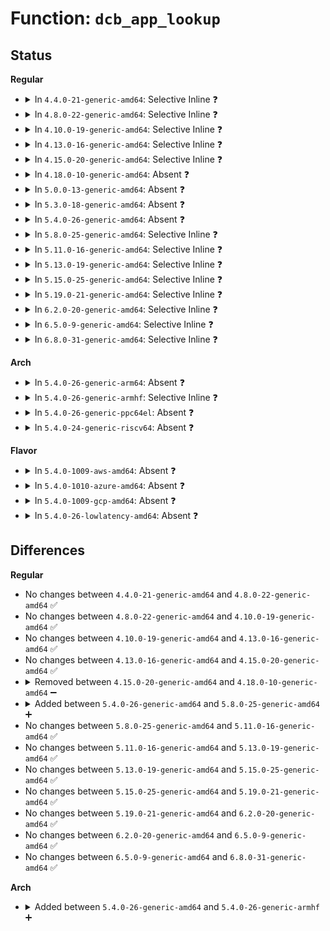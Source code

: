 # Function: <code>dcb_app_lookup</code>

## Status
<b>Regular</b>
<ul>
<li>
<details>
<summary>In <code>4.4.0-21-generic-amd64</code>: Selective Inline ❓</summary>

```c
struct dcb_app_type * dcb_app_lookup(const struct dcb_app * app, int ifindex, int prio)
```

```json
{
  "name": "dcb_app_lookup",
  "collision_type": "Unique Static",
  "inline_type": "Selective",
  "funcs": [
    {
      "addr": 18446744071587310128,
      "name": "dcb_app_lookup",
      "external": false,
      "loc": "net/dcb/dcbnl.c:1757",
      "file": "net/dcb/dcbnl.c",
      "inline": "not declared, inlined",
      "caller_inline": [
        "net/dcb/dcbnl.c:dcb_getapp",
        "net/dcb/dcbnl.c:dcb_ieee_getapp_mask",
        "net/dcb/dcbnl.c:dcb_setapp"
      ],
      "caller_func": [
        "net/dcb/dcbnl.c:dcb_ieee_setapp",
        "net/dcb/dcbnl.c:dcb_ieee_delapp"
      ]
    }
  ],
  "symbols": [
    {
      "addr": 18446744071587310128,
      "name": "dcb_app_lookup",
      "section": ".text",
      "bind": "STB_LOCAL",
      "size": 90
    }
  ]
}
```
</details>
</li>
<li>
<details>
<summary>In <code>4.8.0-22-generic-amd64</code>: Selective Inline ❓</summary>

```c
struct dcb_app_type * dcb_app_lookup(const struct dcb_app * app, int ifindex, int prio)
```

```json
{
  "name": "dcb_app_lookup",
  "collision_type": "Unique Static",
  "inline_type": "Selective",
  "funcs": [
    {
      "addr": 18446744071587781134,
      "name": "dcb_app_lookup",
      "external": false,
      "loc": "net/dcb/dcbnl.c:1757",
      "file": "net/dcb/dcbnl.c",
      "inline": "not declared, inlined",
      "caller_inline": [
        "net/dcb/dcbnl.c:dcb_ieee_getapp_mask",
        "net/dcb/dcbnl.c:dcb_setapp",
        "net/dcb/dcbnl.c:dcb_getapp"
      ],
      "caller_func": [
        "net/dcb/dcbnl.c:dcb_ieee_delapp",
        "net/dcb/dcbnl.c:dcb_ieee_setapp"
      ]
    }
  ],
  "symbols": [
    {
      "addr": 18446744071587780864,
      "name": "dcb_app_lookup",
      "section": ".text",
      "bind": "STB_LOCAL",
      "size": 90
    }
  ]
}
```
</details>
</li>
<li>
<details>
<summary>In <code>4.10.0-19-generic-amd64</code>: Selective Inline ❓</summary>

```c
struct dcb_app_type * dcb_app_lookup(const struct dcb_app * app, int ifindex, int prio)
```

```json
{
  "name": "dcb_app_lookup",
  "collision_type": "Unique Static",
  "inline_type": "Selective",
  "funcs": [
    {
      "addr": 18446744071587996286,
      "name": "dcb_app_lookup",
      "external": false,
      "loc": "net/dcb/dcbnl.c:1758",
      "file": "net/dcb/dcbnl.c",
      "inline": "not declared, inlined",
      "caller_inline": [
        "net/dcb/dcbnl.c:dcb_ieee_getapp_mask",
        "net/dcb/dcbnl.c:dcb_setapp",
        "net/dcb/dcbnl.c:dcb_getapp"
      ],
      "caller_func": [
        "net/dcb/dcbnl.c:dcb_ieee_delapp",
        "net/dcb/dcbnl.c:dcb_ieee_setapp"
      ]
    }
  ],
  "symbols": [
    {
      "addr": 18446744071587996016,
      "name": "dcb_app_lookup",
      "section": ".text",
      "bind": "STB_LOCAL",
      "size": 90
    }
  ]
}
```
</details>
</li>
<li>
<details>
<summary>In <code>4.13.0-16-generic-amd64</code>: Selective Inline ❓</summary>

```c
struct dcb_app_type * dcb_app_lookup(const struct dcb_app * app, int ifindex, int prio)
```

```json
{
  "name": "dcb_app_lookup",
  "collision_type": "Unique Static",
  "inline_type": "Selective",
  "funcs": [
    {
      "addr": 18446744071588154526,
      "name": "dcb_app_lookup",
      "external": false,
      "loc": "net/dcb/dcbnl.c:1759",
      "file": "net/dcb/dcbnl.c",
      "inline": "not declared, inlined",
      "caller_inline": [
        "net/dcb/dcbnl.c:dcb_ieee_getapp_mask",
        "net/dcb/dcbnl.c:dcb_setapp",
        "net/dcb/dcbnl.c:dcb_getapp"
      ],
      "caller_func": [
        "net/dcb/dcbnl.c:dcb_ieee_delapp",
        "net/dcb/dcbnl.c:dcb_ieee_setapp"
      ]
    }
  ],
  "symbols": [
    {
      "addr": 18446744071588154256,
      "name": "dcb_app_lookup",
      "section": ".text",
      "bind": "STB_LOCAL",
      "size": 90
    }
  ]
}
```
</details>
</li>
<li>
<details>
<summary>In <code>4.15.0-20-generic-amd64</code>: Selective Inline ❓</summary>

```c
struct dcb_app_type * dcb_app_lookup(const struct dcb_app * app, int ifindex, int prio)
```

```json
{
  "name": "dcb_app_lookup",
  "collision_type": "Unique Static",
  "inline_type": "Selective",
  "funcs": [
    {
      "addr": 18446744071588702654,
      "name": "dcb_app_lookup",
      "external": false,
      "loc": "net/dcb/dcbnl.c:1759",
      "file": "net/dcb/dcbnl.c",
      "inline": "not declared, inlined",
      "caller_inline": [
        "net/dcb/dcbnl.c:dcb_ieee_getapp_mask",
        "net/dcb/dcbnl.c:dcb_setapp",
        "net/dcb/dcbnl.c:dcb_getapp"
      ],
      "caller_func": [
        "net/dcb/dcbnl.c:dcb_ieee_delapp",
        "net/dcb/dcbnl.c:dcb_ieee_setapp"
      ]
    }
  ],
  "symbols": [
    {
      "addr": 18446744071588702384,
      "name": "dcb_app_lookup",
      "section": ".text",
      "bind": "STB_LOCAL",
      "size": 90
    }
  ]
}
```
</details>
</li>
<li>
<details>
<summary>In <code>4.18.0-10-generic-amd64</code>: Absent ❓</summary>

```json
{
  "name": "dcb_app_lookup",
  "collision_type": "Unique Static",
  "inline_type": "Selective",
  "funcs": [
    {
      "addr": 18446744071589069389,
      "name": "dcb_app_lookup",
      "external": false,
      "loc": "net/dcb/dcbnl.c:1780",
      "file": "net/dcb/dcbnl.c",
      "inline": "not declared, inlined",
      "caller_inline": [
        "net/dcb/dcbnl.c:dcb_ieee_getapp_mask",
        "net/dcb/dcbnl.c:dcb_setapp",
        "net/dcb/dcbnl.c:dcb_getapp"
      ],
      "caller_func": [
        "net/dcb/dcbnl.c:dcb_ieee_delapp",
        "net/dcb/dcbnl.c:dcb_ieee_setapp"
      ]
    }
  ],
  "symbols": [
    {
      "addr": 18446744071589072640,
      "name": "dcb_app_lookup.isra.11",
      "section": ".text",
      "bind": "STB_LOCAL",
      "size": 85
    }
  ]
}
```
</details>
</li>
<li>
<details>
<summary>In <code>5.0.0-13-generic-amd64</code>: Absent ❓</summary>

```json
{
  "name": "dcb_app_lookup",
  "collision_type": "Unique Static",
  "inline_type": "Selective",
  "funcs": [
    {
      "addr": 18446744071589295117,
      "name": "dcb_app_lookup",
      "external": false,
      "loc": "net/dcb/dcbnl.c:1780",
      "file": "net/dcb/dcbnl.c",
      "inline": "not declared, inlined",
      "caller_inline": [
        "net/dcb/dcbnl.c:dcb_ieee_getapp_mask",
        "net/dcb/dcbnl.c:dcb_setapp",
        "net/dcb/dcbnl.c:dcb_getapp"
      ],
      "caller_func": [
        "net/dcb/dcbnl.c:dcb_ieee_delapp",
        "net/dcb/dcbnl.c:dcb_ieee_setapp"
      ]
    }
  ],
  "symbols": [
    {
      "addr": 18446744071589299296,
      "name": "dcb_app_lookup.isra.10",
      "section": ".text",
      "bind": "STB_LOCAL",
      "size": 85
    }
  ]
}
```
</details>
</li>
<li>
<details>
<summary>In <code>5.3.0-18-generic-amd64</code>: Absent ❓</summary>

```json
{
  "name": "dcb_app_lookup",
  "collision_type": "Unique Static",
  "inline_type": "Selective",
  "funcs": [
    {
      "addr": 18446744071589751101,
      "name": "dcb_app_lookup",
      "external": false,
      "loc": "net/dcb/dcbnl.c:1789",
      "file": "net/dcb/dcbnl.c",
      "inline": "not declared, inlined",
      "caller_inline": [
        "net/dcb/dcbnl.c:dcb_ieee_getapp_mask",
        "net/dcb/dcbnl.c:dcb_setapp",
        "net/dcb/dcbnl.c:dcb_getapp"
      ],
      "caller_func": [
        "net/dcb/dcbnl.c:dcb_ieee_delapp",
        "net/dcb/dcbnl.c:dcb_ieee_setapp"
      ]
    }
  ],
  "symbols": [
    {
      "addr": 18446744071589755296,
      "name": "dcb_app_lookup.isra.0",
      "section": ".text",
      "bind": "STB_LOCAL",
      "size": 90
    }
  ]
}
```
</details>
</li>
<li>
<details>
<summary>In <code>5.4.0-26-generic-amd64</code>: Absent ❓</summary>

```json
{
  "name": "dcb_app_lookup",
  "collision_type": "Unique Static",
  "inline_type": "Selective",
  "funcs": [
    {
      "addr": 18446744071589975133,
      "name": "dcb_app_lookup",
      "external": false,
      "loc": "net/dcb/dcbnl.c:1789",
      "file": "net/dcb/dcbnl.c",
      "inline": "not declared, inlined",
      "caller_inline": [
        "net/dcb/dcbnl.c:dcb_ieee_getapp_mask",
        "net/dcb/dcbnl.c:dcb_setapp",
        "net/dcb/dcbnl.c:dcb_getapp"
      ],
      "caller_func": [
        "net/dcb/dcbnl.c:dcb_ieee_delapp",
        "net/dcb/dcbnl.c:dcb_ieee_setapp"
      ]
    }
  ],
  "symbols": [
    {
      "addr": 18446744071589978880,
      "name": "dcb_app_lookup.isra.0",
      "section": ".text",
      "bind": "STB_LOCAL",
      "size": 90
    }
  ]
}
```
</details>
</li>
<li>
<details>
<summary>In <code>5.8.0-25-generic-amd64</code>: Selective Inline ❓</summary>

```c
struct dcb_app_type * dcb_app_lookup(const struct dcb_app * app, int ifindex, int prio)
```

```json
{
  "name": "dcb_app_lookup",
  "collision_type": "Unique Static",
  "inline_type": "Selective",
  "funcs": [
    {
      "addr": 18446744071591009661,
      "name": "dcb_app_lookup",
      "external": false,
      "loc": "net/dcb/dcbnl.c:1797",
      "file": "net/dcb/dcbnl.c",
      "inline": "not declared, inlined",
      "caller_inline": [
        "net/dcb/dcbnl.c:dcb_ieee_getapp_mask",
        "net/dcb/dcbnl.c:dcb_setapp",
        "net/dcb/dcbnl.c:dcb_getapp"
      ],
      "caller_func": [
        "net/dcb/dcbnl.c:dcb_ieee_delapp",
        "net/dcb/dcbnl.c:dcb_ieee_setapp"
      ]
    }
  ],
  "symbols": [
    {
      "addr": 18446744071591005536,
      "name": "dcb_app_lookup",
      "section": ".text",
      "bind": "STB_LOCAL",
      "size": 94
    }
  ]
}
```
</details>
</li>
<li>
<details>
<summary>In <code>5.11.0-16-generic-amd64</code>: Selective Inline ❓</summary>

```c
struct dcb_app_type * dcb_app_lookup(const struct dcb_app * app, int ifindex, int prio)
```

```json
{
  "name": "dcb_app_lookup",
  "collision_type": "Unique Static",
  "inline_type": "Selective",
  "funcs": [
    {
      "addr": 18446744071591074429,
      "name": "dcb_app_lookup",
      "external": false,
      "loc": "net/dcb/dcbnl.c:1799",
      "file": "net/dcb/dcbnl.c",
      "inline": "not declared, inlined",
      "caller_inline": [
        "net/dcb/dcbnl.c:dcb_ieee_getapp_mask",
        "net/dcb/dcbnl.c:dcb_setapp",
        "net/dcb/dcbnl.c:dcb_getapp"
      ],
      "caller_func": [
        "net/dcb/dcbnl.c:dcb_ieee_delapp",
        "net/dcb/dcbnl.c:dcb_ieee_setapp"
      ]
    }
  ],
  "symbols": [
    {
      "addr": 18446744071591070256,
      "name": "dcb_app_lookup",
      "section": ".text",
      "bind": "STB_LOCAL",
      "size": 94
    }
  ]
}
```
</details>
</li>
<li>
<details>
<summary>In <code>5.13.0-19-generic-amd64</code>: Selective Inline ❓</summary>

```c
struct dcb_app_type * dcb_app_lookup(const struct dcb_app * app, int ifindex, int prio)
```

```json
{
  "name": "dcb_app_lookup",
  "collision_type": "Unique Static",
  "inline_type": "Selective",
  "funcs": [
    {
      "addr": 18446744071591005197,
      "name": "dcb_app_lookup",
      "external": false,
      "loc": "net/dcb/dcbnl.c:1799",
      "file": "net/dcb/dcbnl.c",
      "inline": "not declared, inlined",
      "caller_inline": [
        "net/dcb/dcbnl.c:dcb_ieee_getapp_mask",
        "net/dcb/dcbnl.c:dcb_setapp",
        "net/dcb/dcbnl.c:dcb_getapp"
      ],
      "caller_func": [
        "net/dcb/dcbnl.c:dcb_ieee_delapp",
        "net/dcb/dcbnl.c:dcb_ieee_setapp"
      ]
    }
  ],
  "symbols": [
    {
      "addr": 18446744071591001024,
      "name": "dcb_app_lookup",
      "section": ".text",
      "bind": "STB_LOCAL",
      "size": 91
    }
  ]
}
```
</details>
</li>
<li>
<details>
<summary>In <code>5.15.0-25-generic-amd64</code>: Selective Inline ❓</summary>

```c
struct dcb_app_type * dcb_app_lookup(const struct dcb_app * app, int ifindex, int prio)
```

```json
{
  "name": "dcb_app_lookup",
  "collision_type": "Unique Static",
  "inline_type": "Selective",
  "funcs": [
    {
      "addr": 18446744071591844097,
      "name": "dcb_app_lookup",
      "external": false,
      "loc": "net/dcb/dcbnl.c:1799",
      "file": "net/dcb/dcbnl.c",
      "inline": "not declared, inlined",
      "caller_inline": [
        "net/dcb/dcbnl.c:dcb_ieee_getapp_mask",
        "net/dcb/dcbnl.c:dcb_setapp",
        "net/dcb/dcbnl.c:dcb_getapp"
      ],
      "caller_func": [
        "net/dcb/dcbnl.c:dcb_ieee_delapp",
        "net/dcb/dcbnl.c:dcb_ieee_setapp"
      ]
    }
  ],
  "symbols": [
    {
      "addr": 18446744071591839296,
      "name": "dcb_app_lookup",
      "section": ".text",
      "bind": "STB_LOCAL",
      "size": 91
    }
  ]
}
```
</details>
</li>
<li>
<details>
<summary>In <code>5.19.0-21-generic-amd64</code>: Selective Inline ❓</summary>

```c
struct dcb_app_type * dcb_app_lookup(const struct dcb_app * app, int ifindex, int prio)
```

```json
{
  "name": "dcb_app_lookup",
  "collision_type": "Unique Static",
  "inline_type": "Selective",
  "funcs": [
    {
      "addr": 18446744071593559649,
      "name": "dcb_app_lookup",
      "external": false,
      "loc": "net/dcb/dcbnl.c:1799",
      "file": "net/dcb/dcbnl.c",
      "inline": "not declared, inlined",
      "caller_inline": [
        "net/dcb/dcbnl.c:dcb_ieee_getapp_mask",
        "net/dcb/dcbnl.c:dcb_setapp",
        "net/dcb/dcbnl.c:dcb_getapp"
      ],
      "caller_func": [
        "net/dcb/dcbnl.c:dcb_ieee_delapp",
        "net/dcb/dcbnl.c:dcb_ieee_setapp"
      ]
    }
  ],
  "symbols": [
    {
      "addr": 18446744071593554256,
      "name": "dcb_app_lookup",
      "section": ".text",
      "bind": "STB_LOCAL",
      "size": 121
    }
  ]
}
```
</details>
</li>
<li>
<details>
<summary>In <code>6.2.0-20-generic-amd64</code>: Selective Inline ❓</summary>

```c
struct dcb_app_type * dcb_app_lookup(const struct dcb_app * app, int ifindex, int prio)
```

```json
{
  "name": "dcb_app_lookup",
  "collision_type": "Unique Static",
  "inline_type": "Selective",
  "funcs": [
    {
      "addr": 18446744071595482129,
      "name": "dcb_app_lookup",
      "external": false,
      "loc": "net/dcb/dcbnl.c:1942",
      "file": "net/dcb/dcbnl.c",
      "inline": "not declared, inlined",
      "caller_inline": [
        "net/dcb/dcbnl.c:dcb_ieee_getapp_mask",
        "net/dcb/dcbnl.c:dcb_setapp",
        "net/dcb/dcbnl.c:dcb_getapp"
      ],
      "caller_func": [
        "net/dcb/dcbnl.c:dcb_ieee_delapp",
        "net/dcb/dcbnl.c:dcb_ieee_setapp"
      ]
    }
  ],
  "symbols": [
    {
      "addr": 18446744071595476384,
      "name": "dcb_app_lookup",
      "section": ".text",
      "bind": "STB_LOCAL",
      "size": 121
    }
  ]
}
```
</details>
</li>
<li>
<details>
<summary>In <code>6.5.0-9-generic-amd64</code>: Selective Inline ❓</summary>

```c
struct dcb_app_type * dcb_app_lookup(const struct dcb_app * app, int ifindex, int prio)
```

```json
{
  "name": "dcb_app_lookup",
  "collision_type": "Unique Static",
  "inline_type": "Selective",
  "funcs": [
    {
      "addr": 18446744071595990593,
      "name": "dcb_app_lookup",
      "external": false,
      "loc": "net/dcb/dcbnl.c:1986",
      "file": "net/dcb/dcbnl.c",
      "inline": "not declared, inlined",
      "caller_inline": [
        "net/dcb/dcbnl.c:dcb_ieee_getapp_mask",
        "net/dcb/dcbnl.c:dcb_setapp",
        "net/dcb/dcbnl.c:dcb_getapp"
      ],
      "caller_func": [
        "net/dcb/dcbnl.c:dcb_ieee_delapp",
        "net/dcb/dcbnl.c:dcb_ieee_setapp"
      ]
    }
  ],
  "symbols": [
    {
      "addr": 18446744071595983712,
      "name": "dcb_app_lookup",
      "section": ".text",
      "bind": "STB_LOCAL",
      "size": 121
    }
  ]
}
```
</details>
</li>
<li>
<details>
<summary>In <code>6.8.0-31-generic-amd64</code>: Selective Inline ❓</summary>

```c
struct dcb_app_type * dcb_app_lookup(const struct dcb_app * app, int ifindex, int prio)
```

```json
{
  "name": "dcb_app_lookup",
  "collision_type": "Unique Static",
  "inline_type": "Selective",
  "funcs": [
    {
      "addr": 18446744071596853697,
      "name": "dcb_app_lookup",
      "external": false,
      "loc": "net/dcb/dcbnl.c:1986",
      "file": "net/dcb/dcbnl.c",
      "inline": "not declared, inlined",
      "caller_inline": [
        "net/dcb/dcbnl.c:dcb_ieee_getapp_mask",
        "net/dcb/dcbnl.c:dcb_setapp",
        "net/dcb/dcbnl.c:dcb_getapp"
      ],
      "caller_func": [
        "net/dcb/dcbnl.c:dcb_ieee_delapp",
        "net/dcb/dcbnl.c:dcb_ieee_setapp"
      ]
    }
  ],
  "symbols": [
    {
      "addr": 18446744071596846768,
      "name": "dcb_app_lookup",
      "section": ".text",
      "bind": "STB_LOCAL",
      "size": 121
    }
  ]
}
```
</details>
</li>
</ul>
<b>Arch</b>
<ul>
<li>
<details>
<summary>In <code>5.4.0-26-generic-arm64</code>: Absent ❓</summary>

```json
{
  "name": "dcb_app_lookup",
  "collision_type": "Unique Static",
  "inline_type": "Selective",
  "funcs": [
    {
      "addr": 18446603336503721572,
      "name": "dcb_app_lookup",
      "external": false,
      "loc": "net/dcb/dcbnl.c:1789",
      "file": "net/dcb/dcbnl.c",
      "inline": "not declared, inlined",
      "caller_inline": [
        "net/dcb/dcbnl.c:dcb_ieee_getapp_mask",
        "net/dcb/dcbnl.c:dcb_setapp",
        "net/dcb/dcbnl.c:dcb_getapp"
      ],
      "caller_func": [
        "net/dcb/dcbnl.c:dcb_ieee_delapp",
        "net/dcb/dcbnl.c:dcb_ieee_setapp"
      ]
    }
  ],
  "symbols": [
    {
      "addr": 18446603336503717488,
      "name": "dcb_app_lookup.isra.0",
      "section": ".text",
      "bind": "STB_LOCAL",
      "size": 176
    }
  ]
}
```
</details>
</li>
<li>
<details>
<summary>In <code>5.4.0-26-generic-armhf</code>: Selective Inline ❓</summary>

```c
struct dcb_app_type * dcb_app_lookup(const struct dcb_app * app, int ifindex, int prio)
```

```json
{
  "name": "dcb_app_lookup",
  "collision_type": "Unique Static",
  "inline_type": "Selective",
  "funcs": [
    {
      "addr": 3236346420,
      "name": "dcb_app_lookup",
      "external": false,
      "loc": "net/dcb/dcbnl.c:1789",
      "file": "net/dcb/dcbnl.c",
      "inline": "not declared, inlined",
      "caller_inline": [
        "net/dcb/dcbnl.c:dcb_ieee_getapp_mask",
        "net/dcb/dcbnl.c:dcb_setapp",
        "net/dcb/dcbnl.c:dcb_getapp"
      ],
      "caller_func": [
        "net/dcb/dcbnl.c:dcb_ieee_delapp",
        "net/dcb/dcbnl.c:dcb_ieee_setapp"
      ]
    }
  ],
  "symbols": [
    {
      "addr": 3236346040,
      "name": "dcb_app_lookup",
      "section": ".text",
      "bind": "STB_LOCAL",
      "size": 148
    }
  ]
}
```
</details>
</li>
<li>
<details>
<summary>In <code>5.4.0-26-generic-ppc64el</code>: Absent ❓</summary>

```json
{
  "name": "dcb_app_lookup",
  "collision_type": "Unique Static",
  "inline_type": "Selective",
  "funcs": [
    {
      "addr": 13835058055297548336,
      "name": "dcb_app_lookup",
      "external": false,
      "loc": "net/dcb/dcbnl.c:1789",
      "file": "net/dcb/dcbnl.c",
      "inline": "not declared, inlined",
      "caller_inline": [
        "net/dcb/dcbnl.c:dcb_ieee_getapp_mask",
        "net/dcb/dcbnl.c:dcb_setapp",
        "net/dcb/dcbnl.c:dcb_getapp"
      ],
      "caller_func": [
        "net/dcb/dcbnl.c:dcb_ieee_delapp",
        "net/dcb/dcbnl.c:dcb_ieee_setapp"
      ]
    }
  ],
  "symbols": [
    {
      "addr": 13835058055297555024,
      "name": "dcb_app_lookup.isra.0",
      "section": ".text",
      "bind": "STB_LOCAL",
      "size": 160
    }
  ]
}
```
</details>
</li>
<li>
<details>
<summary>In <code>5.4.0-24-generic-riscv64</code>: Absent ❓</summary>

```json
{
  "name": "dcb_app_lookup",
  "collision_type": "Unique Static",
  "inline_type": "Selective",
  "funcs": [
    {
      "addr": 18446743936279641510,
      "name": "dcb_app_lookup",
      "external": false,
      "loc": "net/dcb/dcbnl.c:1789",
      "file": "net/dcb/dcbnl.c",
      "inline": "not declared, inlined",
      "caller_inline": [
        "net/dcb/dcbnl.c:dcb_ieee_getapp_mask",
        "net/dcb/dcbnl.c:dcb_setapp",
        "net/dcb/dcbnl.c:dcb_getapp"
      ],
      "caller_func": [
        "net/dcb/dcbnl.c:dcb_ieee_delapp",
        "net/dcb/dcbnl.c:dcb_ieee_setapp"
      ]
    }
  ],
  "symbols": [
    {
      "addr": 18446743936279644574,
      "name": "dcb_app_lookup.isra.0",
      "section": ".text",
      "bind": "STB_LOCAL",
      "size": 136
    }
  ]
}
```
</details>
</li>
</ul>
<b>Flavor</b>
<ul>
<li>
<details>
<summary>In <code>5.4.0-1009-aws-amd64</code>: Absent ❓</summary>

```json
{
  "name": "dcb_app_lookup",
  "collision_type": "Unique Static",
  "inline_type": "Selective",
  "funcs": [
    {
      "addr": 18446744071589578733,
      "name": "dcb_app_lookup",
      "external": false,
      "loc": "net/dcb/dcbnl.c:1789",
      "file": "net/dcb/dcbnl.c",
      "inline": "not declared, inlined",
      "caller_inline": [
        "net/dcb/dcbnl.c:dcb_ieee_getapp_mask",
        "net/dcb/dcbnl.c:dcb_setapp",
        "net/dcb/dcbnl.c:dcb_getapp"
      ],
      "caller_func": [
        "net/dcb/dcbnl.c:dcb_ieee_delapp",
        "net/dcb/dcbnl.c:dcb_ieee_setapp"
      ]
    }
  ],
  "symbols": [
    {
      "addr": 18446744071589582480,
      "name": "dcb_app_lookup.isra.0",
      "section": ".text",
      "bind": "STB_LOCAL",
      "size": 90
    }
  ]
}
```
</details>
</li>
<li>
<details>
<summary>In <code>5.4.0-1010-azure-amd64</code>: Absent ❓</summary>

```json
{
  "name": "dcb_app_lookup",
  "collision_type": "Unique Static",
  "inline_type": "Selective",
  "funcs": [
    {
      "addr": 18446744071589303261,
      "name": "dcb_app_lookup",
      "external": false,
      "loc": "net/dcb/dcbnl.c:1789",
      "file": "net/dcb/dcbnl.c",
      "inline": "not declared, inlined",
      "caller_inline": [
        "net/dcb/dcbnl.c:dcb_ieee_getapp_mask",
        "net/dcb/dcbnl.c:dcb_setapp",
        "net/dcb/dcbnl.c:dcb_getapp"
      ],
      "caller_func": [
        "net/dcb/dcbnl.c:dcb_ieee_delapp",
        "net/dcb/dcbnl.c:dcb_ieee_setapp"
      ]
    }
  ],
  "symbols": [
    {
      "addr": 18446744071589307008,
      "name": "dcb_app_lookup.isra.0",
      "section": ".text",
      "bind": "STB_LOCAL",
      "size": 90
    }
  ]
}
```
</details>
</li>
<li>
<details>
<summary>In <code>5.4.0-1009-gcp-amd64</code>: Absent ❓</summary>

```json
{
  "name": "dcb_app_lookup",
  "collision_type": "Unique Static",
  "inline_type": "Selective",
  "funcs": [
    {
      "addr": 18446744071590020765,
      "name": "dcb_app_lookup",
      "external": false,
      "loc": "net/dcb/dcbnl.c:1789",
      "file": "net/dcb/dcbnl.c",
      "inline": "not declared, inlined",
      "caller_inline": [
        "net/dcb/dcbnl.c:dcb_ieee_getapp_mask",
        "net/dcb/dcbnl.c:dcb_setapp",
        "net/dcb/dcbnl.c:dcb_getapp"
      ],
      "caller_func": [
        "net/dcb/dcbnl.c:dcb_ieee_delapp",
        "net/dcb/dcbnl.c:dcb_ieee_setapp"
      ]
    }
  ],
  "symbols": [
    {
      "addr": 18446744071590024512,
      "name": "dcb_app_lookup.isra.0",
      "section": ".text",
      "bind": "STB_LOCAL",
      "size": 90
    }
  ]
}
```
</details>
</li>
<li>
<details>
<summary>In <code>5.4.0-26-lowlatency-amd64</code>: Absent ❓</summary>

```json
{
  "name": "dcb_app_lookup",
  "collision_type": "Unique Static",
  "inline_type": "Selective",
  "funcs": [
    {
      "addr": 18446744071590070797,
      "name": "dcb_app_lookup",
      "external": false,
      "loc": "net/dcb/dcbnl.c:1789",
      "file": "net/dcb/dcbnl.c",
      "inline": "not declared, inlined",
      "caller_inline": [
        "net/dcb/dcbnl.c:dcb_ieee_getapp_mask",
        "net/dcb/dcbnl.c:dcb_setapp",
        "net/dcb/dcbnl.c:dcb_getapp"
      ],
      "caller_func": [
        "net/dcb/dcbnl.c:dcb_ieee_delapp",
        "net/dcb/dcbnl.c:dcb_ieee_setapp"
      ]
    }
  ],
  "symbols": [
    {
      "addr": 18446744071590074544,
      "name": "dcb_app_lookup.isra.0",
      "section": ".text",
      "bind": "STB_LOCAL",
      "size": 90
    }
  ]
}
```
</details>
</li>
</ul>

## Differences
<b>Regular</b>
<ul>
<li>
No changes between <code>4.4.0-21-generic-amd64</code> and <code>4.8.0-22-generic-amd64</code> ✅
</li>
<li>
No changes between <code>4.8.0-22-generic-amd64</code> and <code>4.10.0-19-generic-amd64</code> ✅
</li>
<li>
No changes between <code>4.10.0-19-generic-amd64</code> and <code>4.13.0-16-generic-amd64</code> ✅
</li>
<li>
No changes between <code>4.13.0-16-generic-amd64</code> and <code>4.15.0-20-generic-amd64</code> ✅
</li>
<li>
<details>
<summary>Removed between <code>4.15.0-20-generic-amd64</code> and <code>4.18.0-10-generic-amd64</code> ➖</summary>

```c
struct dcb_app_type * dcb_app_lookup(const struct dcb_app * app, int ifindex, int prio)
```
</details>
</li>
<li>
<details>
<summary>Added between <code>5.4.0-26-generic-amd64</code> and <code>5.8.0-25-generic-amd64</code> ➕</summary>

```c
struct dcb_app_type * dcb_app_lookup(const struct dcb_app * app, int ifindex, int prio)
```
</details>
</li>
<li>
No changes between <code>5.8.0-25-generic-amd64</code> and <code>5.11.0-16-generic-amd64</code> ✅
</li>
<li>
No changes between <code>5.11.0-16-generic-amd64</code> and <code>5.13.0-19-generic-amd64</code> ✅
</li>
<li>
No changes between <code>5.13.0-19-generic-amd64</code> and <code>5.15.0-25-generic-amd64</code> ✅
</li>
<li>
No changes between <code>5.15.0-25-generic-amd64</code> and <code>5.19.0-21-generic-amd64</code> ✅
</li>
<li>
No changes between <code>5.19.0-21-generic-amd64</code> and <code>6.2.0-20-generic-amd64</code> ✅
</li>
<li>
No changes between <code>6.2.0-20-generic-amd64</code> and <code>6.5.0-9-generic-amd64</code> ✅
</li>
<li>
No changes between <code>6.5.0-9-generic-amd64</code> and <code>6.8.0-31-generic-amd64</code> ✅
</li>
</ul>
<b>Arch</b>
<ul>
<li>
<details>
<summary>Added between <code>5.4.0-26-generic-amd64</code> and <code>5.4.0-26-generic-armhf</code> ➕</summary>

```c
struct dcb_app_type * dcb_app_lookup(const struct dcb_app * app, int ifindex, int prio)
```
</details>
</li>
</ul>

